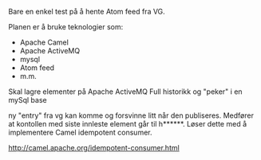 Bare en enkel test på å hente Atom feed fra VG.

Planen er å bruke teknologier som:

* Apache Camel
* Apache ActiveMQ
* mysql
* Atom feed
* m.m.


Skal lagre elementer på Apache ActiveMQ
Full historikk og "peker" i en mySql base

ny "entry" fra vg kan komme og forsvinne litt når den publiseres. Medfører at kontollen med siste
innleste element går til h******. Løser dette med å implementere Camel idempotent consumer.

http://camel.apache.org/idempotent-consumer.html

